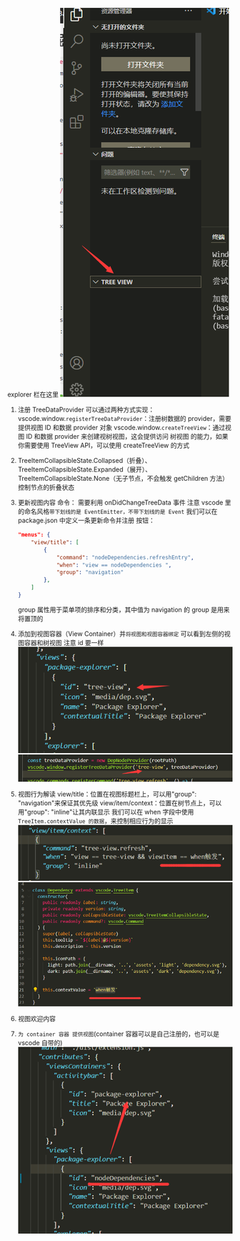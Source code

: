 <!-- 这个示例利用树视图来展示当前文件夹中所有的Node.js依赖 -->

explorer 栏在这里
![](image/README/1645542220146.png)

1. 注册 TreeDataProvider 可以通过两种方式实现：
   vscode.window.`registerTreeDataProvider`：注册树数据的 provider，需要提供视图 ID 和数据 provider 对象
   vscode.window.`createTreeView`：通过视图 ID 和数据 provider 来创建视树视图，这会提供访问 树视图 的能力，如果你需要使用 TreeView API，可以使用 createTreeView 的方式
2. TreeItemCollapsibleState.Collapsed（折叠）、TreeItemCollapsibleState.Expanded（展开）、TreeItemCollapsibleState.None（无子节点，不会触发 getChildren 方法）控制节点的折叠状态
3. 更新视图内容
   命令：
   需要利用 onDidChangeTreeData 事件
   注意 vscode 里的命名风格`带下划线的是 EventEmitter，不带下划线的是 Event`
   我们可以在 package.json 中定义一条更新命令并注册
   按钮：

   ```JSON
   "menus": {
       "view/title": [
           {
               "command": "nodeDependencies.refreshEntry",
               "when": "view == nodeDependencies ",
               "group": "navigation"
           },
       ]
   }

   ```

   group 属性用于菜单项的排序和分类，其中值为 navigation 的 group 是用来将置顶的

4. 添加到视图容器（View Container）并`将视图和视图容器绑定`
   可以看到左侧的视图容器和树视图
   注意 id 要一样
   ![](image/README/1645673156137.png)
   ![](image/README/1645673170823.png)
5. 视图行为解读
   view/title：位置在视图标题栏上，可以用"group": "navigation"来保证其优先级
   view/item/context：位置在树节点上，可以用"group": "inline"让其内联显示
   我们可以在 when 字段中使用 `TreeItem.contextValue 的数据`，来控制相应行为的显示
   ![context名称](image/README/1645673101369.png)
   ![context名称](image/README/1645673114408.png)
6. 视图欢迎内容

7. `为 container 容器 提供视图`(container 容器可以是自己注册的，也可以是 vscode 自带的)
   ![](image/README/1645683084567.png)
